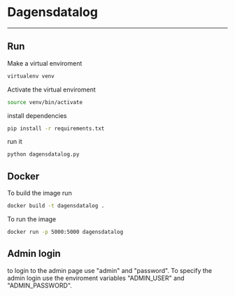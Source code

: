 # Dagensdatalog

----

## Run

Make a virtual enviroment

```bash
virtualenv venv
```
Activate the virtual enviroment

```bash
source venv/bin/activate
```

install dependencies

```bash
pip install -r requirements.txt
```
run it

```bash
python dagensdatalog.py
```

## Docker

To build the image run

```bash
docker build -t dagensdatalog .
```

To run the image 

```bash
docker run -p 5000:5000 dagensdatalog

```

## Admin login
to login to the admin page use "admin" and "password".
To specify the admin login use the enviroment variables "ADMIN_USER" and "ADMIN_PASSWORD".



